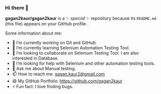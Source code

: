 ### Hi there 👋

**gagan2kaur/gagan2kaur** is a ✨ _special_ ✨ repository because its `README.md` (this file) appears on your GitHub profile.

Some information about me:

- 🔭 I’m currently working on Git and GitHub.
- 🌱 I’m currently learning Selenium Automation Testing Tool.
- 👯 I’m looking to collaborate on Selenium Testing Tool. I am also interested in Database.
- 🤔 I’m looking for help with Selenium and other automation testing tools.
- 💬 Ask me about Manual testing.
- 📫 How to reach me: gagan.kaur2@gmail.com
- 😄 My GitHub Portfolio: https://github.com/gagan2kaur
- ⚡ Fun fact: I love finding bugs.
